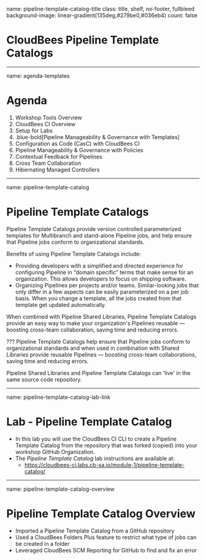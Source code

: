 name: pipeline-template-catalog-title
class: title, shelf, no-footer, fullbleed
background-image: linear-gradient(135deg,#279be0,#036eb4)
count: false

# CloudBees Pipeline Template Catalogs

---
name: agenda-templates
# Agenda

1. Workshop Tools Overview
2. CloudBees CI Overview
3. Setup for Labs
4. .blue-bold[Pipeline Manageability & Governance with Templates]
5. Configuration as Code (CasC) with CloudBees CI
6. Pipeline Manageability & Governance with Policies
7. Contextual Feedback for Pipelines
8. Cross Team Collaboration
9. Hibernating Managed Controllers

---
name: pipeline-template-catalog

# Pipeline Template Catalogs

Pipeline Template Catalogs provide version controlled parameterized templates for Multibranch and stand-alone Pipeline jobs, and help ensure that Pipeline jobs conform to organizational standards.

Benefits of using Pipeline Template Catalogs include:

* Providing developers with a simplified and directed experience for configuring Pipeline in “domain specific” terms that make sense for an organization. This allows developers to focus on shipping software.
* Organizing Pipelines per projects and/or teams. Similar-looking jobs that only differ in a few aspects can be easily parameterized on a per job basis. When you change a template, all the jobs created from that template get updated automatically.

When combined with Pipeline Shared Libraries, Pipeline Template Catalogs provide an easy way to make your organization's Pipelines reusable — boosting cross-team collaboration, saving time and reducing errors.

???
Pipeline Template Catalogs help ensure that Pipeline jobs conform to organizational standards and when used in combination with Shared Libraries provide reusable Pipelines — boosting cross-team collaborations, saving time and reducing errors.

Pipeline Shared Libraries and Pipeline Template Catalogs can 'live' in the same source code repository.

---
name: pipeline-template-catalog-lab-link

# Lab - Pipeline Template Catalog

* In this lab you will use the CloudBees CI CLI to create a Pipeline Template Catalog from the repository that was forked (copied) into your workshop GitHub Organization.
* The *Pipeline Template Catalog* lab instructions are available at: 
  * https://cloudbees-ci.labs.cb-sa.io/module-1/pipeline-template-catalog/

---
name: pipeline-template-catalog-overview

# Pipeline Template Catalog Overview

* Imported a Pipeline Template Catalog from a GitHub repository
* Used a CloudBees Folders Plus feature to restrict what type of jobs can be created in a folder
* Leveraged CloudBees SCM Reporting for GitHub to find and fix an error
